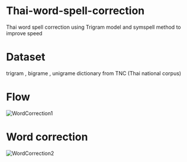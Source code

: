 # Thai-word-spell-correction
Thai word spell correction using Trigram model and symspell method to improve speed
# Dataset
trigram , bigrame , unigrame dictionary from TNC (Thai national corpus)
# Flow
![WordCorrection1](https://user-images.githubusercontent.com/78986208/162771116-e6cd444c-cbab-475c-a8f5-56bf794cf618.jpg)
# Word correction
![WordCorrection2](https://user-images.githubusercontent.com/78986208/162771380-81b32ff2-f84e-4abf-a35a-4cf4db409675.jpg)
